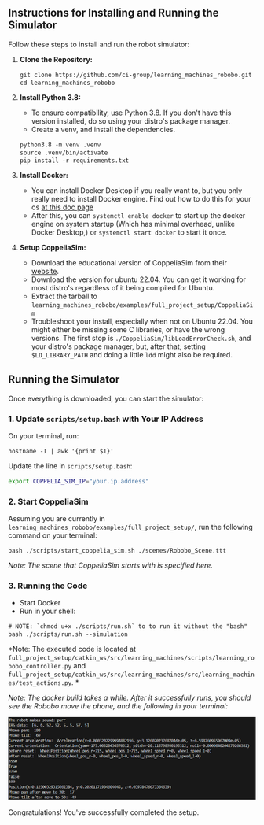 ## Instructions for Installing and Running the Simulator

Follow these steps to install and run the robot simulator:

1. **Clone the Repository:**
   ```shell
   git clone https://github.com/ci-group/learning_machines_robobo.git
   cd learning_machines_robobo
   ```

2. **Install Python 3.8:**
   - To ensure compatibility, use Python 3.8. If you don't have this version installed, do so using your distro's package manager.
   - Create a venv, and install the dependencies.

    ```shell
    python3.8 -m venv .venv
    source .venv/bin/activate
    pip install -r requirements.txt
    ```

3. **Install Docker:**
   - You can install Docker Desktop if you really want to, but you only really need to install Docker engine. Find out how to do this for your os [at this doc page](https://docs.docker.com/engine/install/)
   - After this, you can `systemctl enable docker` to start up the docker engine on system startup (Which has minimal overhead, unlike Docker Desktop,) or `systemctl start docker` to start it once.

4. **Setup CoppeliaSim:**
   - Download the educational version of CoppeliaSim from their [website](https://www.coppeliarobotics.com/downloads).
    - Download the version for ubuntu 22.04. You can get it working for most distro's regardless of it being compiled for Ubuntu.
    -  Extract the tarball to `learning_machines_robobo/examples/full_project_setup/CoppeliaSim`
    - Troubleshoot your install, especially when not on Ubuntu 22.04. You might either be missing some C libraries, or have the wrong versions. The first stop is `./CoppeliaSim/libLoadErrorCheck.sh`, and your distro's package manager, but, after that, setting `$LD_LIBRARY_PATH` and doing a little `ldd` might also be required.

## Running the Simulator

Once everything is downloaded, you can start the simulator:

### 1. Update `scripts/setup.bash` with Your IP Address

On your terminal, run:

```shell
hostname -I | awk '{print $1}'
```

Update the line in `scripts/setup.bash`:

```bash
export COPPELIA_SIM_IP="your.ip.address"
```

### 2. Start CoppeliaSim

Assuming you are currently in `learning_machines_robobo/examples/full_project_setup/`, run the following command on your terminal:

```shell
bash ./scripts/start_coppelia_sim.sh ./scenes/Robobo_Scene.ttt
```

*Note: The scene that CoppeliaSim starts with is specified here.*

### 3. Running the Code

- Start Docker
- Run in your shell:

```shell
# NOTE: `chmod u+x ./scripts/run.sh` to to run it without the "bash"
bash ./scripts/run.sh --simulation
```

*Note: The executed code is located at `full_project_setup/catkin_ws/src/learning_machines/scripts/learning_robobo_controller.py` and `full_project_setup/catkin_ws/src/learning_machines/src/learning_machines/test_actions.py`. *

*Note: The docker build takes a while. After it successfully runs, you should see the Robobo move the phone, and the following in your terminal:*

<p allign="center">
  <img src="./assets/resulting_print.png" />
</p>

Congratulations! You've successfully completed the setup. 